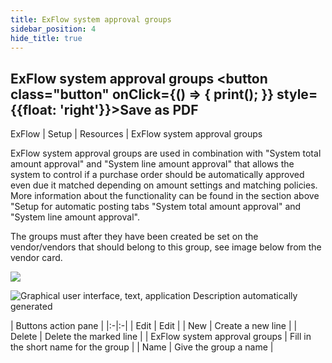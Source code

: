 ```yaml
---
title: ExFlow system approval groups
sidebar_position: 4
hide_title: true
---
```

## ExFlow system approval groups <button class="button" onClick={() => { print(); }} style={{float: 'right'}}>Save as PDF</button>

ExFlow \| Setup \| Resources \| ExFlow system approval groups

ExFlow system approval groups are used in combination with "System total amount approval" and "System line amount approval" that allows the system to control if a purchase order should be automatically approved even due it matched depending on amount settings and matching policies. More information about the functionality can be found in the section above "Setup for automatic posting tabs "System total amount approval" and "System line amount approval".

The groups must after they have been created be set on the vendor/vendors that should belong to this group, see image below from the vendor card.

![](@site/static/img/media/image70.png)

![Graphical user interface, text, application Description automatically generated](@site/static/img/media/image71.png)

| Buttons action pane           |
|:-|:-|
| Edit                          | Edit                                 |
| New                           | Create a new line                    |
| Delete                        | Delete the marked line               |
| ExFlow system approval groups | Fill in the short name for the group |
| Name                          | Give the group a name                |

